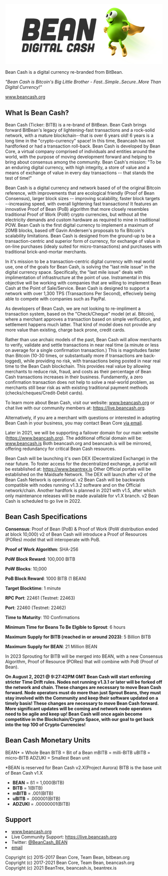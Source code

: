 <img src="BeanCashLogo.png">

Bean Cash is a digital currency re-branded from BitBean.

  *"Bean Cash is Bitcoin's Big Little Brother - Fast..Simple..Secure..More Than Digital Currency!"*

<a href="http://www.beancash.org">www.beancash.org</a>




What Is Bean Cash?
------------------

Bean Cash (Ticker: BITB) is a re-brand of BitBean. Bean Cash brings forward BitBean's legacy of lightening-fast transactions and a rock-solid network, with a mature blockchain--that is over 6 years old! 6 years is a long time in the "crypto-currency" space! In this time, Beancash has not hardforked or had a transaction roll-back. Bean Cash is developed by Bean Core, a virtual company comprised of individuals and entities around the world, with the purpose of moving development forward and helping to bring about consensus among the community. Bean Cash's mission: "To be an enduring digital currency, with high integrity, a store of value and a means of exchange of value in every day transactions -- that stands the test of time!"

Bean Cash is a digital currency and network based of of the original Bitcoin reference, with improvements that are ecological friendly (Proof of Bean Consensus), larger block sizes -- improving scalability, faster block targets --increasing speed, with overall lightening fast transactions! It features an innovative Proof of Bean (PoB) algorithm that more closely resembles traditional Proof of Work (PoW) crypto currencies, but without all the electricity demands and custom hardware as required to mine in traditional POW. Bean Cash is the first digital currency to implement a maximum of 20MB blocks, based off Gavin Andersen's proposals to fix Bitcoin's scalability limitations. Bean Cash is designed from the ground-up to be a transaction-centric and superior form of currency, for exchange of value in on-line purchases (idealy suited for micro-transactions) and purchases with traditional brick-and-mortar merchants. 

In it's mission to be a transaction-centric digital currency with real world use, one of the goals for Bean Cash, is solving the "last mile issue" in the digital currency space. Specifically, the "last mile issue" deals with implimentation of infrastructure at the point of use. Instramental in this objective will be working with companies that are willing to implement Bean Cash at the Point of Sale/Service. Bean Cash is designed to support a network with over 1,300 TPS (Transactions Per Second), effecively being able to compete with companies such as PayPal. 

As developers of Bean Cash, we are not looking to re-impliment a transaction system, based on the "Check/Cheque" model (et al. Bitcoin), where a merchant approves a transaction based on simple verification, and settlement happens much latter. That kind of model does not provide any more value than existing, charge back prone, credit cards. 

Rather than use archaic models of the past, Bean Cash will allow merchants to verify, validate and settle transactions in near real time (a minute or less on average for a single confirmation transaction.) This is magnitudes faster than Bitcoin (10-30 times, or substantually more if transactions are back-logged), while providing no risk, with transactions being posted in near real time to the Bean Cash blockchain. This provides real value by allowing merchants to reduce risk, fraud, and costs as their percentage of Bean Cash transactions increases in their business. Fundamently, a zero confirmation transaction does not help to solve a real-world problem, as merchants still bear risk as with existing traditional payment methods (checks/cheques/Credit-Debit cards). 

To learn more about Bean Cash, visit our website:  <a href="http://www.beancash.org">www.beancash.org</a> or chat live with
our community members at:  <a href="https://live.beancash.org">https://live.beancash.org</a>.

Alternatively, if you are a merchant with questions or interested in adopting Bean Cash in your
business, you may contact Bean Core <a href="mailto:support@beancash.org">via email</a>.

Later in 2021, we will be supporting a failover domain for our main website (https://www.beancash.org). The additional official domain will be: www.beancash.is Both beancash.org and beancash.is will be mirrored, offering redundancy for critical Bean Cash resources.

Bean Cash will be launching it's own DEX (Decentralized Exchange) in the near future. To foster access for the decentralized exchange, a portal will be established at:  https://www.beantrex.is Other Official portals will be established on the Maidsafe Network.
The DEX will launch after v2 of the Bean Cash Network is operational. v2 Bean Cash will be backwards compatible with nodes running v1.3.2 software and on the Official network/chain. Another hardfork is planned in 2021 with v1.5, after which only maintenance releases will be made available for v1.X branch. v2 Bean Cash is scheduled to go live in 2022.

Bean Cash Specifications
------------------------

**Consensus**: Proof of Bean (PoB) & Proof of Work (PoW distribution ended at block 10,000)
v2 of Bean Cash will introduce a Proof of Resources (PORes) model that will interoperate with PoB.

**Proof of Work Algorithm**: SHA-256

**PoW Block Reward**: 100,000 BITB

**PoW Blocks**: 10,000

**PoB Block Reward**: 1000 BITB (1 BEAN)
                          
**Target Blocktime**: 1 minute

**RPC Port**: 22461 (Testnet: 22463)

**Port**: 22460 (Testnet: 22462)

**Time to Maturity**: 110 Confirmations

**Minimum Time for Beans To Be Elgible to Sprout**: 6 hours

**Maximum Supply for BITB (reached in or around 2023)**: 5 Billion BITB

**Maximum Supply for BEAN**: 21 Million BEAN

In 2023 Sprouting for BITB will be merged into BEAN, with a new Consensus Algorithm, Proof of Resource (PORes) that will combine with PoB (Proof of Bean).

**On August 2, 2021 @ 9:27:42PM GMT Bean Cash will start enforcing stricter Time Drift rules. Nodes not running v1.3.1 or later will be forked off the network and chain. These changes are necessary to move Bean Cash forward. Node operators must do more than just Sprout Beans, they must stay involved with the Community and keep their software updated on a timely basis! These changes are necessary to move Bean Cash forward. More significant updates will be coming and network node operators need to be agile and keep up! Bean Cash will once again become competitive in the Blockchain/Crypto Space, with our goal to get back into the top 100 of Crypto Currencies!**


Bean Cash Monetary Units
------------------------
BEAN* = Whole Bean
BITB = Bit of a Bean
mBITB = milli-BITB
uBITB = micro-BITB
ADZUKI = Smallest Bean unit

*BEAN is reserved for Bean Cash v2.X(Project Aurora)
BITB is the base unit of Bean Cash v1.X

 + **BEAN** = ß1 = 1,000(BITB)
 + **BITB** = 1(BITB)
 + **mBITB** = .001(BITB)
 + **uBITB** = .000001(BITB)
 + **ADZUKI** = .00000001(BITB)
 
Support
-------
<li><a href="http://www.beancash.org">www.beancash.org</a></li>
<li>Live Community Support:  <a href="https://live.beancash.org">https://live.beancash.org</a></li>
<li>Twitter:  <a href="https://twitter.com/BeanCash_BEAN">@BeanCash_BEAN</a></li>
<li><a href="mailto:support@beancash.org">email</a>


Copyright (c) 2015-2017 Bean Core, Team Bean, bitbean.org<br>
Copyright (c) 2017-2021 Bean Core, Team Bean, beancash.org<br>
Copyright (c) 2021 BeanTrex, beancash.is, beantrex.is<br>

